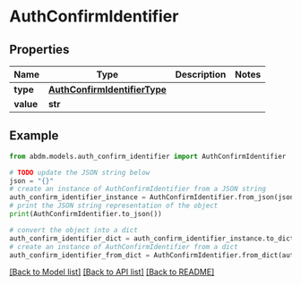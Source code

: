 # AuthConfirmIdentifier


## Properties

Name | Type | Description | Notes
------------ | ------------- | ------------- | -------------
**type** | [**AuthConfirmIdentifierType**](AuthConfirmIdentifierType.md) |  | 
**value** | **str** |  | 

## Example

```python
from abdm.models.auth_confirm_identifier import AuthConfirmIdentifier

# TODO update the JSON string below
json = "{}"
# create an instance of AuthConfirmIdentifier from a JSON string
auth_confirm_identifier_instance = AuthConfirmIdentifier.from_json(json)
# print the JSON string representation of the object
print(AuthConfirmIdentifier.to_json())

# convert the object into a dict
auth_confirm_identifier_dict = auth_confirm_identifier_instance.to_dict()
# create an instance of AuthConfirmIdentifier from a dict
auth_confirm_identifier_from_dict = AuthConfirmIdentifier.from_dict(auth_confirm_identifier_dict)
```
[[Back to Model list]](../README.md#documentation-for-models) [[Back to API list]](../README.md#documentation-for-api-endpoints) [[Back to README]](../README.md)


